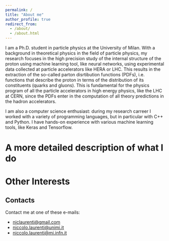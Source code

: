 ```yaml
---
permalink: /
title: "About me"
author_profile: true
redirect_from: 
  - /about/
  - /about.html
---
```


I am a Ph.D. student in particle physics at the University of Milan.
With a background in theoretical physics in the field of particle physics, my research focuses in the high precision study of the internal
structure of the proton using machine learning tool, like neural networks, using experimental data collected at particle accelerators
like HERA or LHC.
This results in the extraction of the so-called parton disrtibution functions (PDFs), i.e. functions that describe the proton in terms of
the distribution of its constituents (quarks and gluons).
This is fundamental for the physics program of all the particle accelerators in high energy physics, like the LHC at CERN, since the PDFs
enter in the computation of all theory predictions in the hadron accelerators.

I am also a computer science enthusiast: during my research carreer I worked with a variety of programming languages, but in particular
with C++ and Python.
I have hands-on experience with various machine learning tools, like Keras and Tensorflow.


A more detailed description of what I do
======


Other Interests
======

Contacts
------
Contact me at one of these e-mails:
- [niclaurenti@gmail.com](mailto:niclaurenti@gmail.com)
- [niccolo.laurenti@unimi.it](mailto:niccolo.laurenti@unimi.it)
- [niccolo.laurenti@mi.infn.it](mailto:niccolo.laurenti@mi.infn.it)
